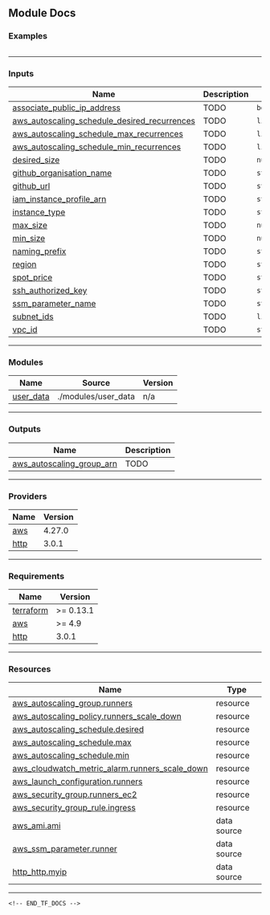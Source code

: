 <!-- BEGIN_TF_DOCS -->
## Module Docs
### Examples

```hcl

```
----
### Inputs

| Name | Description | Type | Default | Required |
|------|-------------|------|---------|:--------:|
| <a name="input_associate_public_ip_address"></a> [associate\_public\_ip\_address](#input\_associate\_public\_ip\_address) | TODO | `bool` | `false` | no |
| <a name="input_aws_autoscaling_schedule_desired_recurrences"></a> [aws\_autoscaling\_schedule\_desired\_recurrences](#input\_aws\_autoscaling\_schedule\_desired\_recurrences) | TODO | `list(string)` | `[]` | no |
| <a name="input_aws_autoscaling_schedule_max_recurrences"></a> [aws\_autoscaling\_schedule\_max\_recurrences](#input\_aws\_autoscaling\_schedule\_max\_recurrences) | TODO | `list(string)` | `[]` | no |
| <a name="input_aws_autoscaling_schedule_min_recurrences"></a> [aws\_autoscaling\_schedule\_min\_recurrences](#input\_aws\_autoscaling\_schedule\_min\_recurrences) | TODO | `list(string)` | `[]` | no |
| <a name="input_desired_size"></a> [desired\_size](#input\_desired\_size) | TODO | `number` | `1` | no |
| <a name="input_github_organisation_name"></a> [github\_organisation\_name](#input\_github\_organisation\_name) | TODO | `string` | n/a | yes |
| <a name="input_github_url"></a> [github\_url](#input\_github\_url) | TODO | `string` | n/a | yes |
| <a name="input_iam_instance_profile_arn"></a> [iam\_instance\_profile\_arn](#input\_iam\_instance\_profile\_arn) | TODO | `string` | n/a | yes |
| <a name="input_instance_type"></a> [instance\_type](#input\_instance\_type) | TODO | `string` | n/a | yes |
| <a name="input_max_size"></a> [max\_size](#input\_max\_size) | TODO | `number` | `3` | no |
| <a name="input_min_size"></a> [min\_size](#input\_min\_size) | TODO | `number` | `0` | no |
| <a name="input_naming_prefix"></a> [naming\_prefix](#input\_naming\_prefix) | TODO | `string` | n/a | yes |
| <a name="input_region"></a> [region](#input\_region) | TODO | `string` | n/a | yes |
| <a name="input_spot_price"></a> [spot\_price](#input\_spot\_price) | TODO | `string` | n/a | yes |
| <a name="input_ssh_authorized_key"></a> [ssh\_authorized\_key](#input\_ssh\_authorized\_key) | TODO | `string` | `""` | no |
| <a name="input_ssm_parameter_name"></a> [ssm\_parameter\_name](#input\_ssm\_parameter\_name) | TODO | `string` | `"/github/runner/token"` | no |
| <a name="input_subnet_ids"></a> [subnet\_ids](#input\_subnet\_ids) | TODO | `list(string)` | n/a | yes |
| <a name="input_vpc_id"></a> [vpc\_id](#input\_vpc\_id) | TODO | `string` | n/a | yes |
----
### Modules

| Name | Source | Version |
|------|--------|---------|
| <a name="module_user_data"></a> [user\_data](#module\_user\_data) | ./modules/user_data | n/a |
----
### Outputs

| Name | Description |
|------|-------------|
| <a name="output_aws_autoscaling_group_arn"></a> [aws\_autoscaling\_group\_arn](#output\_aws\_autoscaling\_group\_arn) | TODO |
----
### Providers

| Name | Version |
|------|---------|
| <a name="provider_aws"></a> [aws](#provider\_aws) | 4.27.0 |
| <a name="provider_http"></a> [http](#provider\_http) | 3.0.1 |
----
### Requirements

| Name | Version |
|------|---------|
| <a name="requirement_terraform"></a> [terraform](#requirement\_terraform) | >= 0.13.1 |
| <a name="requirement_aws"></a> [aws](#requirement\_aws) | >= 4.9 |
| <a name="requirement_http"></a> [http](#requirement\_http) | 3.0.1 |
----
### Resources

| Name | Type |
|------|------|
| [aws_autoscaling_group.runners](https://registry.terraform.io/providers/hashicorp/aws/latest/docs/resources/autoscaling_group) | resource |
| [aws_autoscaling_policy.runners_scale_down](https://registry.terraform.io/providers/hashicorp/aws/latest/docs/resources/autoscaling_policy) | resource |
| [aws_autoscaling_schedule.desired](https://registry.terraform.io/providers/hashicorp/aws/latest/docs/resources/autoscaling_schedule) | resource |
| [aws_autoscaling_schedule.max](https://registry.terraform.io/providers/hashicorp/aws/latest/docs/resources/autoscaling_schedule) | resource |
| [aws_autoscaling_schedule.min](https://registry.terraform.io/providers/hashicorp/aws/latest/docs/resources/autoscaling_schedule) | resource |
| [aws_cloudwatch_metric_alarm.runners_scale_down](https://registry.terraform.io/providers/hashicorp/aws/latest/docs/resources/cloudwatch_metric_alarm) | resource |
| [aws_launch_configuration.runners](https://registry.terraform.io/providers/hashicorp/aws/latest/docs/resources/launch_configuration) | resource |
| [aws_security_group.runners_ec2](https://registry.terraform.io/providers/hashicorp/aws/latest/docs/resources/security_group) | resource |
| [aws_security_group_rule.ingress](https://registry.terraform.io/providers/hashicorp/aws/latest/docs/resources/security_group_rule) | resource |
| [aws_ami.ami](https://registry.terraform.io/providers/hashicorp/aws/latest/docs/data-sources/ami) | data source |
| [aws_ssm_parameter.runner](https://registry.terraform.io/providers/hashicorp/aws/latest/docs/data-sources/ssm_parameter) | data source |
| [http_http.myip](https://registry.terraform.io/providers/hashicorp/http/3.0.1/docs/data-sources/http) | data source |
----
```
<!-- END_TF_DOCS -->
